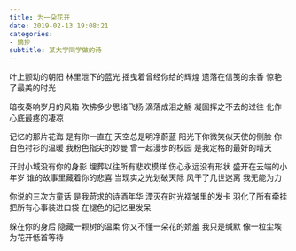 ```yaml
---
title: 为一朵花开
date: 2019-02-13 19:08:21
categories: 
- 摘抄
subtitle: 某大学同学做的诗
---
```


叶上颤动的朝阳
林里泄下的蓝光
摇曳着曾经你给的辉煌
遗落在信笺的余香
惊艳了最美的时光

暗夜奏响岁月的风箱
吹拂多少思绪飞扬
滴落成泪之觞
凝固挥之不去的过往
化作心底最疼的凄凉

记忆的那片花海
是有你一直在
天空总是明净蔚蓝
阳光下你微笑似天使的侧脸
你白色衬衫的温暖
我粉色指尖的妙曼
曾一起漫步的校园
是我定格的最好的晴天

开封小城没有你的身影
埋葬以往所有悲欢模样
伤心永远没有形状
盛开在云端的小年岁
谁的故事里藏着你的悲喜
当现实之光划破天际
风干了几世迷离
我无能为力

你说的三次方童话
是我苛求的诗酒年华
湮灭在时光褶皱里的发卡
羽化了所有牵挂
把所有心事装进口袋
在褪色的记忆里发呆

躲在你的身后
隐藏一颗树的温柔
你又不懂一朵花的娇羞
我只是缄默
像一粒尘埃
为花开低首等待